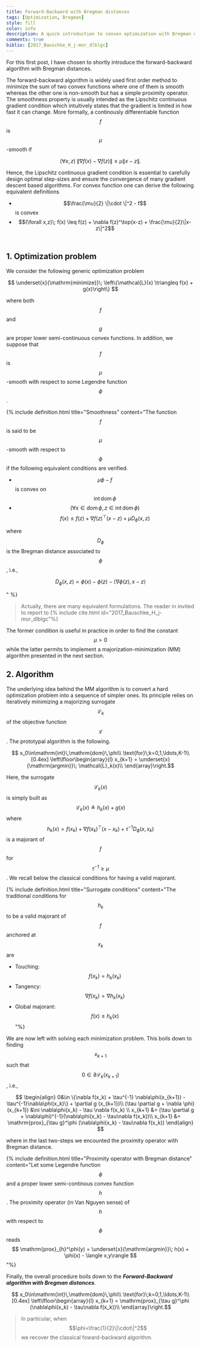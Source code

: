 ```yaml
---
title: Forward-Backward with Bregman distances
tags: [Optimization, Bregman]
style: fill
color: info
description: A quick introduction to convex optimization with Bregman distances
comments: true
biblio: [2017_Bauschke_H_j-mor_dlblgc]
---
```



For this first post, I have chosen to shortly introduce the forward-backward algorithm with Bregman distances.


The forward-backward algorithm is widely used first order method to minimize the sum of two convex functions where one of them is smooth whereas the other one is non-smooth but has a simple proximity operator. The smoothness property is usually intended as the Lipschitz continuous gradient condition which intuitively states that the gradient is limited in how fast it can change. More formally, a continously differentiable function $$f$$ is $$\mu$$-smooth if

$$
(\forall x,z)\; \| \nabla f(x) - \nabla f(z) \| \leq \mu \| x - z\|. 
$$

Hence, the Lipschitz continuous gradient condition is essential to carefully design optimal step-sizes and ensure the convergence of many gradient descent based algorithms. For convex function one can derive the following equivalent definitions
- $$\frac{\mu}{2} \|\cdot \|^2 - f$$ is convex
- $$(\forall x,z)\; f(x) \leq f(z) + \nabla f(z)^\top(x-z) + \frac{\mu}{2}\|x-z\|^2$$
$\,$
## 1. Optimization problem

We consider the following generic optimization problem

$$ \underset{x}{\mathrm{minimize}}\; \left\{\mathcal{L}(x) \triangleq f(x) + g(x)\right\} $$

where both $$f$$ and $$g$$ are proper lower semi-continuous convex functions. In addition, we suppose that $$f$$ is $$\mu$$-smooth with respect to some Legendre function $$\phi$$. 


{% include definition.html title="Smoothness" content="The function $$f$$ is said to be $$\mu$$-smooth with respect to $$\phi$$ if the following equivalent conditions are verified.
- $$\mu\phi-f$$ is convex on $$\mathrm{int}\,\mathrm{dom}\,\phi$$
- $$(\forall x\in\mathrm{dom}\,\phi,z\in\mathrm{int}\,\mathrm{dom}\,\phi)$$ $$f(x) \leq f(z) + \nabla f(z)^\top(x-z) + \mu D_\phi(x,z)$$

where $$D_\phi$$ is the Bregman distance associated to $$\phi$$, i.e.,

$$D_\phi(x,z) = \phi(x) - \phi(z) - \langle \nabla\phi(z), x-z\rangle$$

" %}

> Actually, there are many equivalent formulations. The reader in invited to report to {% include cite.html id="2017_Bauschke_H_j-mor_dlblgc"%} 


The former condition is useful in practice in order to find the constant $$\mu>0$$ while the latter permits to implement a majorization-minimization (MM) algorithm presented in the next section.


## 2. Algorithm

The underlying idea behind the MM algorithm is to convert a hard optimization problem into a sequence of simpler ones. Its principle relies on iteratively minimizing a majorizing surrogate $$\mathcal{L}_k$$ of the objective function $$\mathcal{L}$$. The prototypal algorithm is the following.

$$ x_0\in\mathrm{int}\,\mathrm{dom}\,\phi\\
    \text{for}\;k=0,1,\ldots,K-1\\[0.4ex]
    \left\lfloor\begin{array}{l}
    x_{k+1} = \underset{x}{\mathrm{argmin}}\; \mathcal{L}_k(x)\\
    \end{array}\right.$$


Here, the surrogate $$\mathcal{L}_k(x)$$ is simply built as $$\mathcal{L}_k(x)\triangleq h_k(x) + g(x)$$ where $$h_k(x) = f(x_k) + \nabla f(x_k)^\top(x-x_k) + \tau^{-1} D_\phi(x,x_k)$$ is a majorant of $$f$$ for $$\tau^{-1}\geq \mu$$. We recall below the classical conditions for having a valid majorant. 

{% include definition.html title="Surrogate conditions" content="The traditional conditions for $$h_k$$ to be a valid majorant of $$f$$ anchored at $$x_k$$ are
- Touching: $$f(x_k) = h_k(x_k)$$
- Tangency:  $$\nabla f(x_k) = \nabla h_k(x_k)$$
- Global majorant:  $$f(x) \leq h_k(x)$$"%}


We are now left with solving each minimization problem. This boils down to finding $$x_{k+1}$$ such that $$0\in\partial\mathcal{L}_k(x_{k+1})$$, i.e.,

$$
\begin{align}
0&\in \{\nabla f(x_k) + \tau^{-1} \nabla\phi(x_{k+1}) - \tau^{-1}\nabla\phi(x_k)\} + \partial g (x_{k+1})\\
(\tau \partial g + \nabla \phi)(x_{k+1}) &\ni \nabla\phi(x_k) - \tau \nabla f(x_k) \\
x_{k+1} &= (\tau \partial g + \nabla\phi)^{-1}(\nabla\phi(x_k) - \tau\nabla f(x_k))\\
x_{k+1} &= \mathrm{prox}_{\tau g}^\phi (\nabla\phi(x_k) - \tau\nabla f(x_k))
\end{align}
$$

where in the last two-steps we encounted the proximity operator with Bregman distance.

{% include definition.html title="Proximity operator with Bregman distance" content="Let some Legendre function $$\phi$$ and a proper lower semi-continous convex function $$h$$. The proximity operator (in Van Nguyen sense) of $$h$$ with respect to $$\phi$$ reads
$$
\mathrm{prox}_{h}^\phi(y) = \underset{x}{\mathrm{argmin}}\; h(x) + \phi(x) - \langle x,y\rangle
$$
"%}

Finally, the overall procedure boils down to the ***Forward-Backward algorithm with Bregman distances***.

$$ x_0\in\mathrm{int}\,\mathrm{dom}\,\phi\\
    \text{for}\;k=0,1,\ldots,K-1\\[0.4ex]
    \left\lfloor\begin{array}{l}
    x_{k+1} = \mathrm{prox}_{\tau g}^\phi (\nabla\phi(x_k) - \tau\nabla f(x_k))\\
    \end{array}\right.$$


> In particular, when $$\phi=\frac{1}{2}\|\cdot\|^2$$ we recover the classical foward-backward algorithm.
